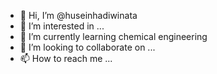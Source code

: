 - 👋 Hi, I’m @huseinhadiwinata
- 👀 I’m interested in ...
- 🌱 I’m currently learning chemical engineering
- 💞️ I’m looking to collaborate on ...
- 📫 How to reach me ...

<!---
huseinhadiwinata/huseinhadiwinata is a ✨ special ✨ repository because its `README.md` (this file) appears on your GitHub profile.
You can click the Preview link to take a look at your changes.
--->
